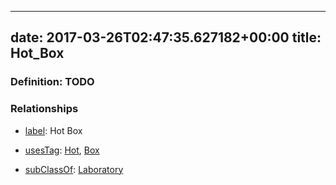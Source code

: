 
---
date: 2017-03-26T02:47:35.627182+00:00
title: Hot_Box
---
### Definition: TODO

### Relationships

* [label](http://www.w3.org/2000/01/rdf-schema#label): Hot Box

* [usesTag](https://brickschema.org/schema/1.0/BrickFrame#usesTag): [Hot](https://brickschema.org/schema/1.0/BrickTag#Hot), [Box](https://brickschema.org/schema/1.0/BrickTag#Box)

* [subClassOf](http://www.w3.org/2000/01/rdf-schema#subClassOf): [Laboratory](https://brickschema.org/schema/1.0/Brick#Laboratory)

